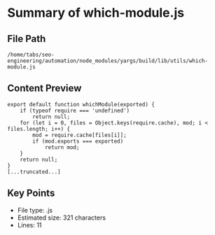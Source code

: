 # Summary of which-module.js
  
## File Path
`/home/tabs/seo-engineering/automation/node_modules/yargs/build/lib/utils/which-module.js`

## Content Preview
```
export default function whichModule(exported) {
    if (typeof require === 'undefined')
        return null;
    for (let i = 0, files = Object.keys(require.cache), mod; i < files.length; i++) {
        mod = require.cache[files[i]];
        if (mod.exports === exported)
            return mod;
    }
    return null;
}
[...truncated...]
```

## Key Points
- File type: .js
- Estimated size: 321 characters
- Lines: 11
